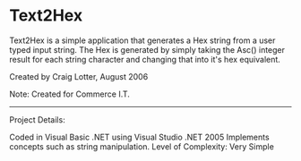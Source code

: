 Text2Hex
========

Text2Hex is a simple application that generates a Hex string from a user typed input string. The Hex is generated by simply taking the Asc() integer result for each string character and changing that into it's hex equivalent. 

Created by Craig Lotter, August 2006

Note: Created for Commerce I.T.

*********************************

Project Details:

Coded in Visual Basic .NET using Visual Studio .NET 2005
Implements concepts such as string manipulation.
Level of Complexity: Very Simple
